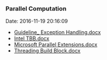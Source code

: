 <!--
title: Parallel Computation
date: 2016-11-19 20:16:09
tags:
- Parallel
- TBB
-->
### Parallel Computation
Date: 2016-11-19 20:16:09

* [Guideline_ Exception Handling.docx](https://github.com/zhuzhigao/PersonalMaterials/raw/master/ParallelComputation/Guideline_%20Exception%20Handling.docx)
* [Intel TBB.docx](https://github.com/zhuzhigao/PersonalMaterials/raw/master/ParallelComputation/Intel%20TBB.docx)
* [Microsoft Parallel Extensions.docx](https://github.com/zhuzhigao/PersonalMaterials/raw/master/ParallelComputation/Microsoft%20Parallel%20Extensions.docx)
* [Threading Build Block.docx](https://github.com/zhuzhigao/PersonalMaterials/raw/master/ParallelComputation/Threading%20Build%20Block.docx)
<!-- more -->
